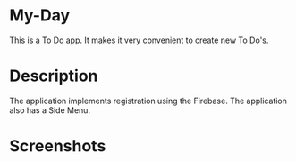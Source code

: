 # My-Day

This is a To Do app. It makes it very convenient to create new To Do's.

# Description

The application implements registration using the Firebase. The application also has a Side Menu.

# Screenshots
